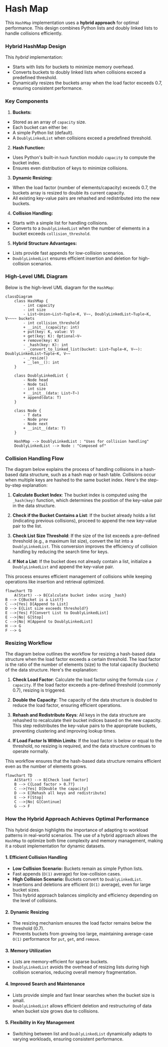 # Hash Map

This `HashMap` implementation uses a **hybrid approach** for optimal performance. This design combines Python lists and doubly linked lists to handle collisions efficiently.

### Hybrid HashMap Design

This _hybrid_ implementation:
- Starts with lists for buckets to minimize memory overhead.
- Converts buckets to doubly linked lists when collisions exceed a predefined threshold.
- Dynamically resizes the buckets array when the load factor exceeds 0.7, ensuring consistent performance.

### Key Components

1. **Buckets:**
- Stored as an array of `capacity` size.
- Each bucket can either be:
- A simple Python list (default).
- A `DoublyLinkedList` when collisions exceed a predefined threshold.

2. **Hash Function:**
- Uses Python's built-in `hash` function modulo `capacity` to compute the bucket index.
- Ensures even distribution of keys to minimize collisions.

3. **Dynamic Resizing:**
- When the load factor (number of elements/capacity) exceeds 0.7, the buckets array is resized to double its current capacity.
- All existing key-value pairs are rehashed and redistributed into the new buckets.

4. **Collision Handling:**
- Starts with a simple list for handling collisions.
- Converts to a `DoublyLinkedList` when the number of elements in a bucket exceeds `collision_threshold`.

5. **Hybrid Structure Advantages:**
- Lists provide fast appends for low-collision scenarios.
- `DoublyLinkedList` ensures efficient insertion and deletion for high-collision scenarios.

### High-Level UML Diagram

Below is the high-level UML diagram for the `HashMap`:

```mermaid
classDiagram
    class HashMap {
        - int capacity
        - int size
        - List~Union~List~Tuple~K, V~~, DoublyLinkedList~Tuple~K, V~~~~ buckets
        - int collision_threshold
        + __init__(capacity: int)
        + put(key: K, value: V)
        + get(key: K): Optional~V~
        + remove(key: K)
        - _hash(key: K): int
        - _convert_to_linked_list(bucket: List~Tuple~K, V~~): DoublyLinkedList~Tuple~K, V~~
        - _resize()
        + __len__(): int
    }

    class DoublyLinkedList {
        - Node head
        - Node tail
        - int size
        + __init__(data: List~T~)
        + append(data: T)
    }

    class Node {
        - T data
        - Node prev
        - Node next
        + __init__(data: T)
    }

    HashMap --> DoublyLinkedList : "Uses for collision handling"
    DoublyLinkedList --> Node : "Composed of"
```

### Collision Handling Flow

The diagram below explains the process of handling collisions in a hash-based data structure, such as a hash map or hash table. Collisions occur when multiple keys are hashed to the same bucket index. Here's the step-by-step explanation:

1. **Calculate Bucket Index**:
   The bucket index is computed using the `_hash(key)` function, which determines the position of the key-value pair in the data structure.

2. **Check if the Bucket Contains a List**:
   If the bucket already holds a list (indicating previous collisions), proceed to append the new key-value pair to the list.

3. **Check List Size Threshold**:
   If the size of the list exceeds a pre-defined threshold (e.g., a maximum list size), convert the list into a `DoublyLinkedList`. This conversion improves the efficiency of collision handling by reducing the search time for keys.

4. **If Not a List**:
   If the bucket does not already contain a list, initialize a `DoublyLinkedList` and append the key-value pair.

This process ensures efficient management of collisions while keeping operations like insertion and retrieval optimized.

```mermaid
flowchart TD
	A(Start) --> B{Calculate bucket index using _hash}
B --> C{Bucket is a List?}
C -->|Yes| D[Append to List]
D --> E{List size exceeds threshold?}
E -->|Yes| F[Convert List to DoublyLinkedList]
E -->|No| G[Stop]
C -->|No| H[Append to DoublyLinkedList]
H --> G
F --> G
```

### Resizing Workflow

The diagram below outlines the workflow for resizing a hash-based data structure when the load factor exceeds a certain threshold. The load factor is the ratio of the number of elements (size) to the total capacity (buckets) of the data structure. Here's the explanation:

1. **Check Load Factor**:
   Calculate the load factor using the formula `size / capacity`. If the load factor exceeds a pre-defined threshold (commonly 0.7), resizing is triggered.

2. **Double the Capacity**:
   The capacity of the data structure is doubled to reduce the load factor, ensuring efficient operations.

3. **Rehash and Redistribute Keys**:
   All keys in the data structure are rehashed to recalculate their bucket indices based on the new capacity. This step redistributes the key-value pairs to the appropriate buckets, preventing clustering and improving lookup times.

4. **If Load Factor Is Within Limits**:
   If the load factor is below or equal to the threshold, no resizing is required, and the data structure continues to operate normally.

This workflow ensures that the hash-based data structure remains efficient even as the number of elements grows.

```mermaid
flowchart TD
    A(Start) --> B[Check load factor]
    B --> C{Load factor > 0.7?}
    C -->|Yes| D[Double the capacity]
    D --> E[Rehash all keys and redistribute]
    E --> F[Stop]
    C -->|No| G[Continue]
    G --> F
```

### How the Hybrid Approach Achieves Optimal Performance

This hybrid design highlights the importance of adapting to workload patterns in real-world scenarios. The use of a hybrid approach allows the `HashMap` to optimize both time complexity and memory management, making it a robust implementation for dynamic datasets.

#### 1. **Efficient Collision Handling**
- **Low Collision Scenario:** Buckets remain as simple Python lists.
- Fast appends (`O(1)` average) for low-collision cases.
- **High Collision Scenario:** Buckets convert to `DoublyLinkedList`.
- Insertions and deletions are efficient (`O(1)` average), even for large bucket sizes.
- This hybrid approach balances simplicity and efficiency depending on the level of collisions.

#### 2. **Dynamic Resizing**
- The resizing mechanism ensures the load factor remains below the threshold (0.7).
- Prevents buckets from growing too large, maintaining average-case `O(1)` performance for `put`, `get`, and `remove`.

#### 3. **Memory Utilization**
- Lists are memory-efficient for sparse buckets.
- `DoublyLinkedList` avoids the overhead of resizing lists during high collision scenarios, reducing overall memory fragmentation.

#### 4. **Improved Search and Maintenance**
- Lists provide simple and fast linear searches when the bucket size is small.
- `DoublyLinkedList` allows efficient deletion and restructuring of data when bucket size grows due to collisions.

#### 5. **Flexibility in Key Management**
- Switching between list and `DoublyLinkedList` dynamically adapts to varying workloads, ensuring consistent performance.
